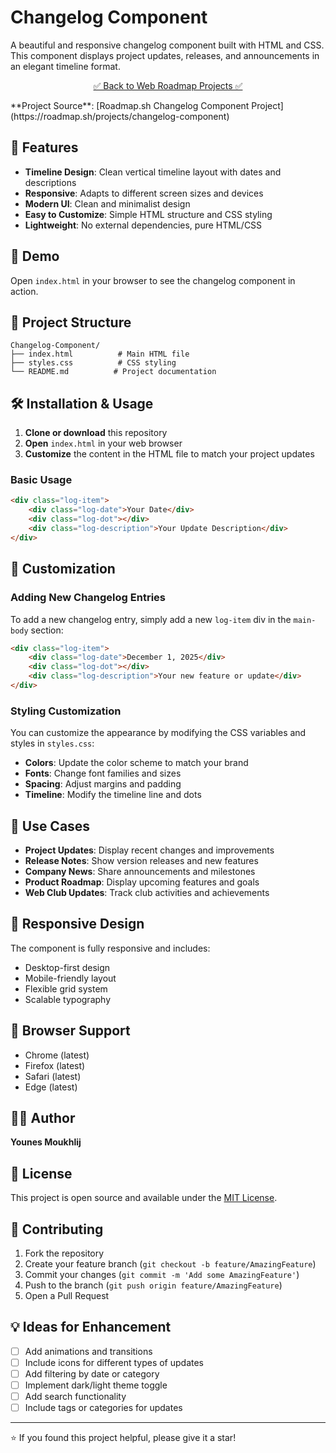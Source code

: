 # Changelog Component

A beautiful and responsive changelog component built with HTML and CSS. This component displays project updates, releases, and announcements in an elegant timeline format.

<div align="center">

[✅ Back to Web Roadmap Projects ✅](https://github.com/YounesMoukhlij/web-roadmap-projects)
</div>
**Project Source**: [Roadmap.sh Changelog Component Project](https://roadmap.sh/projects/changelog-component)

## 🌟 Features

- **Timeline Design**: Clean vertical timeline layout with dates and descriptions
- **Responsive**: Adapts to different screen sizes and devices
- **Modern UI**: Clean and minimalist design
- **Easy to Customize**: Simple HTML structure and CSS styling
- **Lightweight**: No external dependencies, pure HTML/CSS

## 🚀 Demo

Open `index.html` in your browser to see the changelog component in action.

## 📁 Project Structure

```
Changelog-Component/
├── index.html          # Main HTML file
├── styles.css          # CSS styling
└── README.md          # Project documentation
```

## 🛠️ Installation & Usage

1. **Clone or download** this repository
2. **Open** `index.html` in your web browser
3. **Customize** the content in the HTML file to match your project updates

### Basic Usage

```html
<div class="log-item">
    <div class="log-date">Your Date</div>
    <div class="log-dot"></div>
    <div class="log-description">Your Update Description</div>
</div>
```

## 🎨 Customization

### Adding New Changelog Entries

To add a new changelog entry, simply add a new `log-item` div in the `main-body` section:

```html
<div class="log-item">
    <div class="log-date">December 1, 2025</div>
    <div class="log-dot"></div>
    <div class="log-description">Your new feature or update</div>
</div>
```

### Styling Customization

You can customize the appearance by modifying the CSS variables and styles in `styles.css`:

- **Colors**: Update the color scheme to match your brand
- **Fonts**: Change font families and sizes
- **Spacing**: Adjust margins and padding
- **Timeline**: Modify the timeline line and dots

## 🎯 Use Cases

- **Project Updates**: Display recent changes and improvements
- **Release Notes**: Show version releases and new features
- **Company News**: Share announcements and milestones
- **Product Roadmap**: Display upcoming features and goals
- **Web Club Updates**: Track club activities and achievements

## 📱 Responsive Design

The component is fully responsive and includes:
- Desktop-first design
- Mobile-friendly layout
- Flexible grid system
- Scalable typography

## 🔧 Browser Support

- Chrome (latest)
- Firefox (latest)
- Safari (latest)
- Edge (latest)

## 👨‍💻 Author

**Younes Moukhlij**

## 📄 License

This project is open source and available under the [MIT License](LICENSE).

## 🤝 Contributing

1. Fork the repository
2. Create your feature branch (`git checkout -b feature/AmazingFeature`)
3. Commit your changes (`git commit -m 'Add some AmazingFeature'`)
4. Push to the branch (`git push origin feature/AmazingFeature`)
5. Open a Pull Request

## 💡 Ideas for Enhancement

- [ ] Add animations and transitions
- [ ] Include icons for different types of updates
- [ ] Add filtering by date or category
- [ ] Implement dark/light theme toggle
- [ ] Add search functionality
- [ ] Include tags or categories for updates

---

⭐ If you found this project helpful, please give it a star!
